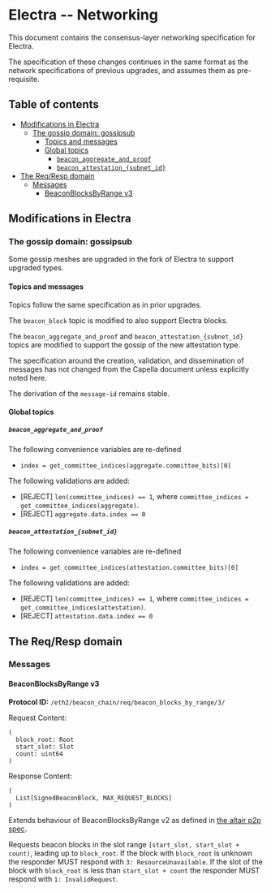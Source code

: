 # Electra -- Networking

This document contains the consensus-layer networking specification for Electra.

The specification of these changes continues in the same format as the network specifications of previous upgrades, and assumes them as pre-requisite.

## Table of contents

<!-- TOC -->
<!-- START doctoc generated TOC please keep comment here to allow auto update -->
<!-- DON'T EDIT THIS SECTION, INSTEAD RE-RUN doctoc TO UPDATE -->

- [Modifications in Electra](#modifications-in-electra)
  - [The gossip domain: gossipsub](#the-gossip-domain-gossipsub)
    - [Topics and messages](#topics-and-messages)
    - [Global topics](#global-topics)
      - [`beacon_aggregate_and_proof`](#beacon_aggregate_and_proof)
      - [`beacon_attestation_{subnet_id}`](#beacon_attestation_subnet_id)
- [The Req/Resp domain](#the-reqresp-domain)
  - [Messages](#messages)
    - [BeaconBlocksByRange v3](#beaconblocksbyrange-v3)

<!-- END doctoc generated TOC please keep comment here to allow auto update -->
<!-- /TOC -->

## Modifications in Electra

### The gossip domain: gossipsub

Some gossip meshes are upgraded in the fork of Electra to support upgraded types.

#### Topics and messages

Topics follow the same specification as in prior upgrades.

The `beacon_block` topic is modified to also support Electra blocks.

The `beacon_aggregate_and_proof` and `beacon_attestation_{subnet_id}` topics are modified to support the gossip of the new attestation type.

The specification around the creation, validation, and dissemination of messages has not changed from the Capella document unless explicitly noted here.

The derivation of the `message-id` remains stable.

#### Global topics

##### `beacon_aggregate_and_proof`

The following convenience variables are re-defined
- `index = get_committee_indices(aggregate.committee_bits)[0]`

The following validations are added:
* [REJECT] `len(committee_indices) == 1`, where `committee_indices = get_committee_indices(aggregate)`.
* [REJECT] `aggregate.data.index == 0`

##### `beacon_attestation_{subnet_id}`

The following convenience variables are re-defined
- `index = get_committee_indices(attestation.committee_bits)[0]`

The following validations are added:
* [REJECT] `len(committee_indices) == 1`, where `committee_indices = get_committee_indices(attestation)`.
* [REJECT] `attestation.data.index == 0`

## The Req/Resp domain

### Messages

#### BeaconBlocksByRange v3

**Protocol ID:** `/eth2/beacon_chain/req/beacon_blocks_by_range/3/`

Request Content:
```
(
  block_root: Root
  start_slot: Slot
  count: uint64
)
```

Response Content:
```
(
  List[SignedBeaconBlock, MAX_REQUEST_BLOCKS]
)
```

Extends behaviour of BeaconBlocksByRange v2 as defined in [the altair p2p spec](../altair/p2p-interface.md).

Requests beacon blocks in the slot range `[start_slot, start_slot + count)`, leading up to `block_root`. If the block with `block_root` is unknown the responder MUST respond with `3: ResourceUnavailable`. If the slot of the block with `block_root` is less than `start_slot + count` the responder MUST respond with `1: InvalidRequest`.



